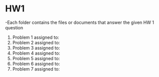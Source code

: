 # HW1
-Each folder contains the files or documents that answer the given HW 1 question
1. Problem 1 assigned to:
2. Problem 2 assigned to:
3. Problem 3 assigned to:
4. Problem 4 assigned to:
5. Problem 5 assigned to:
6. Problem 6 assigned to:
7. Problem 7 assigned to:

